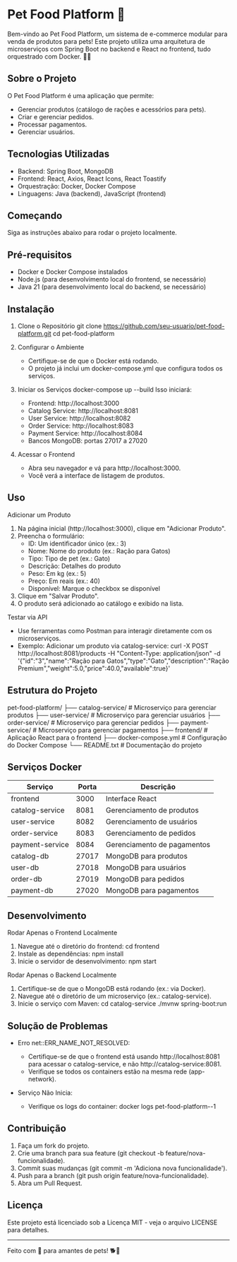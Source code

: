 Pet Food Platform 🐾
===================

Bem-vindo ao Pet Food Platform, um sistema de e-commerce modular para venda de produtos para pets! Este projeto utiliza uma arquitetura de microserviços com Spring Boot no backend e React no frontend, tudo orquestrado com Docker. 🐶🐱

Sobre o Projeto
---------------
O Pet Food Platform é uma aplicação que permite:
- Gerenciar produtos (catálogo de rações e acessórios para pets).
- Criar e gerenciar pedidos.
- Processar pagamentos.
- Gerenciar usuários.

Tecnologias Utilizadas
----------------------
- Backend: Spring Boot, MongoDB
- Frontend: React, Axios, React Icons, React Toastify
- Orquestração: Docker, Docker Compose
- Linguagens: Java (backend), JavaScript (frontend)

Começando
---------
Siga as instruções abaixo para rodar o projeto localmente.

Pré-requisitos
--------------
- Docker e Docker Compose instalados
- Node.js (para desenvolvimento local do frontend, se necessário)
- Java 21 (para desenvolvimento local do backend, se necessário)

Instalação
----------
1. Clone o Repositório
   git clone https://github.com/seu-usuario/pet-food-platform.git
   cd pet-food-platform

2. Configurar o Ambiente
   - Certifique-se de que o Docker está rodando.
   - O projeto já inclui um docker-compose.yml que configura todos os serviços.

3. Iniciar os Serviços
   docker-compose up --build
   Isso iniciará:
   - Frontend: http://localhost:3000
   - Catalog Service: http://localhost:8081
   - User Service: http://localhost:8082
   - Order Service: http://localhost:8083
   - Payment Service: http://localhost:8084
   - Bancos MongoDB: portas 27017 a 27020

4. Acessar o Frontend
   - Abra seu navegador e vá para http://localhost:3000.
   - Você verá a interface de listagem de produtos.

Uso
---
Adicionar um Produto
1. Na página inicial (http://localhost:3000), clique em "Adicionar Produto".
2. Preencha o formulário:
   - ID: Um identificador único (ex.: 3)
   - Nome: Nome do produto (ex.: Ração para Gatos)
   - Tipo: Tipo de pet (ex.: Gato)
   - Descrição: Detalhes do produto
   - Peso: Em kg (ex.: 5)
   - Preço: Em reais (ex.: 40)
   - Disponível: Marque o checkbox se disponível
3. Clique em "Salvar Produto".
4. O produto será adicionado ao catálogo e exibido na lista.

Testar via API
- Use ferramentas como Postman para interagir diretamente com os microserviços.
- Exemplo: Adicionar um produto via catalog-service:
  curl -X POST http://localhost:8081/products -H "Content-Type: application/json" -d '{"id":"3","name":"Ração para Gatos","type":"Gato","description":"Ração Premium","weight":5.0,"price":40.0,"available":true}'

Estrutura do Projeto
--------------------
pet-food-platform/
├── catalog-service/    # Microserviço para gerenciar produtos
├── user-service/       # Microserviço para gerenciar usuários
├── order-service/      # Microserviço para gerenciar pedidos
├── payment-service/    # Microserviço para gerenciar pagamentos
├── frontend/           # Aplicação React para o frontend
├── docker-compose.yml  # Configuração do Docker Compose
└── README.txt          # Documentação do projeto

Serviços Docker
---------------
| Serviço          | Porta  | Descrição                     |
|------------------|--------|-------------------------------|
| frontend         | 3000   | Interface React               |
| catalog-service  | 8081   | Gerenciamento de produtos     |
| user-service     | 8082   | Gerenciamento de usuários     |
| order-service    | 8083   | Gerenciamento de pedidos      |
| payment-service  | 8084   | Gerenciamento de pagamentos   |
| catalog-db       | 27017  | MongoDB para produtos         |
| user-db          | 27018  | MongoDB para usuários         |
| order-db         | 27019  | MongoDB para pedidos          |
| payment-db       | 27020  | MongoDB para pagamentos      |

Desenvolvimento
---------------
Rodar Apenas o Frontend Localmente
1. Navegue até o diretório do frontend:
   cd frontend
2. Instale as dependências:
   npm install
3. Inicie o servidor de desenvolvimento:
   npm start

Rodar Apenas o Backend Localmente
1. Certifique-se de que o MongoDB está rodando (ex.: via Docker).
2. Navegue até o diretório de um microserviço (ex.: catalog-service).
3. Inicie o serviço com Maven:
   cd catalog-service
   ./mvnw spring-boot:run

Solução de Problemas
--------------------
- Erro net::ERR_NAME_NOT_RESOLVED:
  - Certifique-se de que o frontend está usando http://localhost:8081 para acessar o catalog-service, e não http://catalog-service:8081.
  - Verifique se todos os containers estão na mesma rede (app-network).

- Serviço Não Inicia:
  - Verifique os logs do container:
    docker logs pet-food-platform-<service>-1

Contribuição
------------
1. Faça um fork do projeto.
2. Crie uma branch para sua feature (git checkout -b feature/nova-funcionalidade).
3. Commit suas mudanças (git commit -m 'Adiciona nova funcionalidade').
4. Push para a branch (git push origin feature/nova-funcionalidade).
5. Abra um Pull Request.

Licença
-------
Este projeto está licenciado sob a Licença MIT - veja o arquivo LICENSE para detalhes.

---
Feito com 💖 para amantes de pets! 🐕🐾